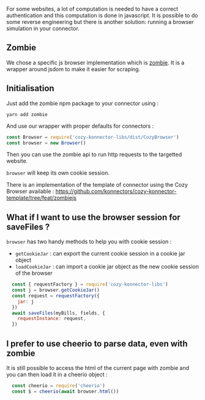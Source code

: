 For some websites, a lot of computation is needed to have a correct authentication and this
computation is done in javascript. It is possible to do some reverse engineering but there is
another solution: running a browser simulation in your connector.

## Zombie

We chose a specific js browser implementation which is [zombie](https://github.com/assaf/zombie).
It is a wrapper around jsdom to make it easier for scraping.

## Initialisation

Just add the zombie npm package to your connector using :

```
yarn add zombie
```

And use our wrapper with proper defaults for connectors :

```js
const Browser = require('cozy-konnector-libs/dist/CozyBrowser')
const browser = new Browser()
```

Then you can use the zombie api to run http requests to the targetted website.

`browser` will keep its own cookie session.

There is an implementation of the template of connector using the Cozy Browser available :
https://github.com/konnectors/cozy-konnector-template/tree/feat/zombiejs

## What if I want to use the browser session for saveFiles ?

`browser` has two handy methods to help you with cookie session :
  * `getCookieJar` : can export the current cookie session in a cookie jar object
  * `loadCookieJar` : can import a cookie jar object as the new cookie session of the browser


```js
  const { requestFactory } = require('cozy-konnector-libs')
  const j = browser.getCookieJar()
  const request = requestFactory({
    jar: j
  })
  await saveFiles(myBills, fields, {
    requestInstance: request,
  })
```

## I prefer to use cheerio to parse data, even with zombie

It is still possible to access the html of the current page with zombie and you can then load it in
a cheerio object :

```js
  const cheerio = require('cheerio')
  const $ = cheerio(await browser.html())
```

